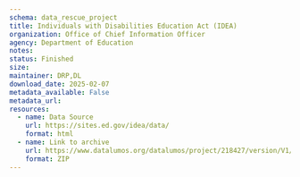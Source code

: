 ```yaml
---
schema: data_rescue_project 
title: Individuals with Disabilities Education Act (IDEA)
organization: Office of Chief Information Officer
agency: Department of Education
notes: 
status: Finished
size: 
maintainer: DRP,DL
download_date: 2025-02-07
metadata_available: False
metadata_url: 
resources:
  - name: Data Source
    url: https://sites.ed.gov/idea/data/
    format: html
  - name: Link to archive
    url: https://www.datalumos.org/datalumos/project/218427/version/V1/view
    format: ZIP
---
```

